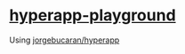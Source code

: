 [hyperapp-playground](https://dirkarnez.github.io/hyperapp-playground)
======================================================================
Using [jorgebucaran/hyperapp](https://github.com/jorgebucaran/hyperapp)
